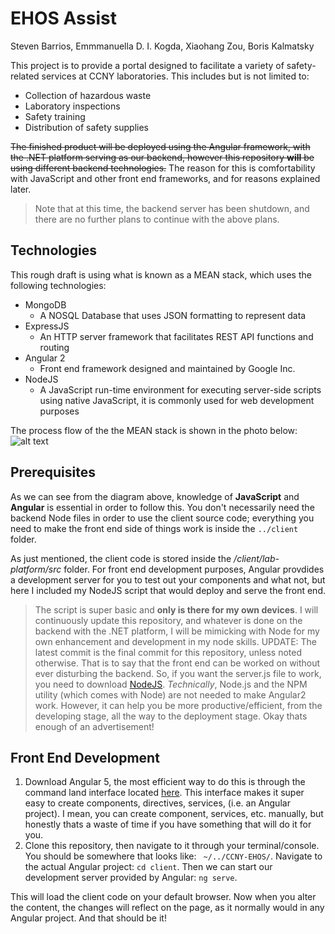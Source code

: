 # EHOS Assist
Steven Barrios,  Emmmanuella D. I. Kogda, Xiaohang Zou, Boris Kalmatsky

This project is to provide a portal designed to facilitate a variety of safety-related services at CCNY laboratories.
This includes but is not limited to:
* Collection of hazardous waste
* Laboratory inspections
* Safety training
* Distribution of safety supplies

~~The finished product will be deployed using the Angular framework, with the .NET platform serving as our backend, however this repository **will** be using different backend technologies.~~ The reason for this is comfortability with JavaScript and other front end frameworks, and for reasons explained later.
> Note that at this time, the backend server has been shutdown, and there are no further plans to continue with the above plans.
## Technologies
This rough draft is using what is known as a MEAN stack, which uses the following technologies:
+ MongoDB
  * A NOSQL Database that uses JSON formatting to represent data  
+ ExpressJS
  * An HTTP server framework that facilitates REST API functions and routing
+ Angular 2
  * Front end framework designed and maintained by Google Inc.
+ NodeJS
  * A JavaScript run-time environment for executing server-side scripts using native JavaScript, it is commonly used for web development purposes  

The process flow of the the MEAN stack is shown in the photo below:
![alt text](https://excellentwebworld.com/wp-content/uploads/2017/09/images-3.jpg "MEAN Process - Anchal Malik")

## Prerequisites
As we can see from the diagram above, knowledge of **JavaScript** and **Angular** is essential in order to follow this.
You don't necessarily need the backend Node files in order to use the client source code; everything you need to make the front end side of things work is inside the `../client` folder.

As just mentioned, the client code is stored inside the */client/lab-platform/src* folder. For front end development purposes, Angular provdides a development server for you to test out your components and what not, but here I included my NodeJS script that would deploy and serve the front end.
>The script is super basic and **only is there for my own devices**. I will continuously update this repository, and whatever is done on the backend with the .NET platform, I will be mimicking with Node for my own enhancement and development in my node skills.
> UPDATE: The latest commit is the final commit for this repository, unless noted otherwise. 
That is to say that the front end can be worked on without ever disturbing the backend. So, if you want the server.js file to work, you need to download [NodeJS](https://nodejs.org/en/). *Technically*, Node.js and the NPM utility (which comes with Node) are not needed to make Angular2 work. However, it can help you be more productive/efficient, from the developing stage, all the way to the deployment stage. Okay thats enough of an advertisement!

##  Front End Development
 1. Download Angular 5, the most efficient way to do this is through the command land interface located [here](https://cli.angular.io/). This interface makes it super easy to create components, directives, services, (i.e. an Angular project). I mean, you can create component, services, etc. manually, but honestly thats a waste of time if you have something that will do it for you.
 2. Clone this repository, then navigate to it through your terminal/console. You should be somewhere that looks like: ` ~/../CCNY-EHOS/`. Navigate to the actual Angular project: `cd client`. Then we can start our development server provided by Angular:
   `ng serve`.

This will load the client code on your default browser. Now when you alter the content, the changes will reflect on the page, as it normally would in any Angular project. And that should be it!
